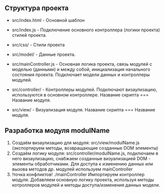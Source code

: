 ## Структура проекта

- src/index.html - Основной шаблон
- src/index.js - Подключение основного контроллера (логики проекта) стилей проекта.
- src/css/ - Стили проекта 
- src/model/ - Данные проекта.

- src/mainController.js - Основная логика проекта, связь модулей с моделью (данными) и между собой, инициализация начального состояния проекта. Подключает модели данных и контроллеры модулей.
- src/controller/ - Контроллеры модулей. Подключают визаулизацию, используются в основном контроллере. Название скрипта === Название модуля.
- src/view/ - Визуализация модуля. Название скрипта === Название модуля.

## Разработка модуля modulName

1. Создаём визаулизацию для модуля: src/view/modulName.js (экспортируем методы, возвращающие созданные DOM элементы)
2. Создаём логику модуля: src/controller/modulName.js, подключаем в него визаулизацию, снабжаем созданные визуализацией DOM - элементы обработчиками. Для доступа к изменению данных или вызова методов др. модулей используем mainController
3. !точка конфликтов! ./mainController Импортируем контроллер модуля. Добавляем основную логику проекта, используя методы котроллеров модулей и методы доступа/изменения данных модели. 